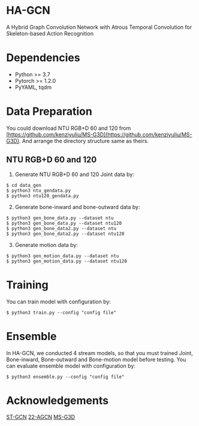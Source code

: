 # HA-GCN
A Hybrid Graph Convolution Network with Atrous Temporal Convolution for Skeleton-based Action Recognition
# Dependencies
* Python >= 3.7
* Pytorch >= 1.2.0
* PyYAML, tqdm
# Data Preparation
You could download NTU RGB+D 60 and 120 from [https://github.com/kenziyuliu/MS-G3D](https://github.com/kenziyuliu/MS-G3D).
And arrange the directory structure same as theirs.
## NTU RGB+D 60 and 120
1. Generate NTU RGB+D 60 and 120 Joint data by:
```
$ cd data_gen 
$ python3 ntu_gendata.py
$ python3 ntu120_gendata.py
```
2. Generate bone-inward and bone-outward data by:
```
$ python3 gen_bone_data.py --dataset ntu
$ python3 gen_bone_data.py --dataset ntu120
$ python3 gen_bone_data2.py --dataset ntu
$ python3 gen_bone_data2.py --dataset ntu120
```
3. Generate motion data by:
```
$ python3 gen_motion_data.py --dataset ntu
$ python3 gen_motion_data.py --dataset ntu120
```
# Training
You can train model with configuration by:
```
$ python3 train.py --config "config file"
```
# Ensemble
In HA-GCN, we conducted 4 stream models, so that you must trained Joint, Bone-inward, Bone-outward and Bone-motion model before testing.
You can evaluate ensemble model with configuration by:
```
$ python3 ensemble.py --config "config file"
```

# Acknowledgements
[ST-GCN](https://github.com/yysijie/st-gcn)
[22-AGCN](https://github.com/lshiwjx/2s-AGCN)
[MS-G3D](https://github.com/kenziyuliu/MS-G3D)